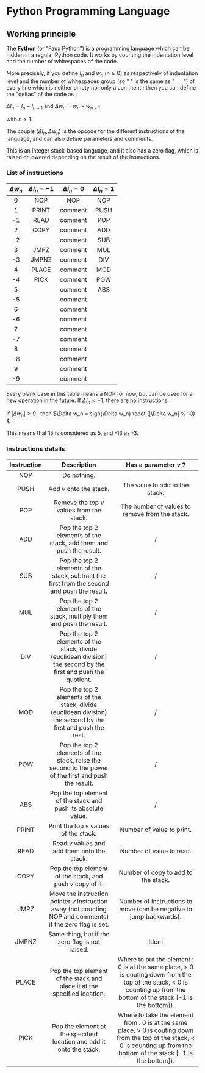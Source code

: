 # Fython Programming Language

## Working principle

The **Fython** (or "Faux Python") is a programming language which can be hidden in a regular Python code. It works by counting the indentation level and the number of whitespaces of the code. 

More precisely, if you define $I_n$ and $w_n$ ($n \geq 0$) as respectively of indentation level and the number of whitespaces group (so " " is the same as "      ") of every line which is neither empty nor only a comment ; then you can define the "deltas" of the code as :

$\Delta I_n = I_n - I_{n-1}$ and $\Delta w_n = w_n - w_{n-1}$

with $n \geq 1$.

The couple $(\Delta I_n, \Delta w_n)$ is the opcode for the different instructions of the language, and can also define parameters and comments.

This is an integer stack-based language, and it also has a zero flag, which is raised or lowered depending on the result of the instructions.

### List of instructions

| $\Delta w_n$ | $\Delta I_n = -1$ | $\Delta I_n = 0$ | $\Delta I_n = 1$ |
|:-:|:-:|:-:|:-:|
| 0 |NOP|NOP|NOP|
| 1 |PRINT|comment|PUSH|
| -1 |READ|comment|POP|
| 2 |COPY|comment|ADD|
| -2 |   |comment|SUB|
| 3 |JMPZ|comment|MUL|
| -3 |JMPNZ|comment|DIV|
| 4 |PLACE|comment|MOD|
| -4 |PICK|comment|POW|
| 5 |   |comment|ABS|
| -5 |   |comment|   |
| 6 |   |comment|   |
| -6 |   |comment|   |
| 7 |   |comment|   |
| -7 |   |comment|   |
| 8 |   |comment|   |
| -8 |   |comment|   |
| 9 |   |comment|   |
| -9 |   |comment|   |

Every blank case in this table means a NOP for now, but can be used for a new operation in the future. If $\Delta I_n < -1$, there are no instructions.

If $|\Delta w_n| > 9$ , then $\Delta w_n = sign(\Delta w_n) \cdot (|\Delta w_n| \% 10) $ .

This means that 15 is considered as 5, and -13 as -3.

### Instructions details

|Instruction|Description|Has a parameter $v$ ?|
|:-:|:-:|:-:|
|NOP|Do nothing.|   |
|PUSH|Add $v$ onto the stack.|The value to add to the stack.|
|POP|Remove the top $v$ values from the stack.|The number of values to remove from the stack.|
|ADD|Pop the top 2 elements of the stack, add them and push the result.| / |
|SUB|Pop the top 2 elements of the stack, subtract the first from the second and push the result.| / |
|MUL|Pop the top 2 elements of the stack, multiply them and push the result.| / |
|DIV|Pop the top 2 elements of the stack, divide (euclidean division) the second by the first and push the quotient.| / |
|MOD|Pop the top 2 elements of the stack, divide (euclidean division) the second by the first and push the rest.| / |
|POW|Pop the top 2 elements of the stack, raise the second to the power of the first and push the result.| / |
|ABS|Pop the top element of the stack and push its absolute value.| / |
|PRINT|Print the top $v$ values of the stack.|Number of value to print.|
|READ|Read $v$ values and add them onto the stack.|Number of value to read.|
|COPY|Pop the top element of the stack, and push $v$ copy of it.|Number of copy to add to the stack.|
|JMPZ|Move the instruction pointer $v$ instruction away (not counting NOP and comments) if the zero flag is set.|Number of instructions to move (can be negative to jump backwards).|
|JMPNZ|Same thing, but if the zero flag is not raised.|Idem|
|PLACE|Pop the top element of the stack and place it at the specified location.|Where to put the element : 0 is at the same place, > 0 is couting down from the top of the stack, < 0 is counting up from the bottom of the stack [-1 is the bottom]).|
|PICK|Pop the element at the specified location and add it onto the stack.|Where to take the element from : 0 is at the same place, > 0 is couting down from the top of the stack, < 0 is counting up from the bottom of the stack [-1 is the bottom]).|
